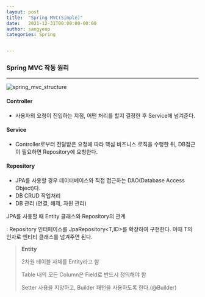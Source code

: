```yaml
---
layout: post
title:  "Spring MVC(Simple)"
date:   2021-12-31T00:00:00-00:00
author: sangyeop
categories: Spring


---
```




### Spring MVC 작동 원리

------

![spring_mvc_structure](/Users/chaesang-yeob/Desktop/blog/saint6839.github.io/images/spring_mvc_structure.png)



#### Controller

- 사용자의 요청이 진입하는 지점, 어떤 처리를 할지 결정한 후 Service에 넘겨준다.

  

#### Service 

- Controller로부터 전달받은 요청에 따라 핵심 비즈니스 로직을 수행한 뒤, DB접근이 필요하면 Repository에 요청한다.

  

#### Repository

- JPA를 사용할 경우 데이터베이스와 직접 접근하는 DAO(Database Access Object)다.
- DB CRUD 작업처리
- DB 관리 (연결, 해제, 자원 관리)

JPA를 사용할 때 Entity 클래스와 Repository의 관계

: Repository 인터페이스를 JpaRepository<T,ID>를 확장하여 구현한다. 이때 T의 인자로 엔티티 클래스를 넘겨주면 된다.



> **Entity**  
>
> 2차원 테이블 자체를 Entity라고 함
>
> Table 내의 모든 Column은 Field로 반드시 정의해야 함
>
> Setter 사용을 지양하고, Builder 패턴을 사용하도록 한다.(@Builder)